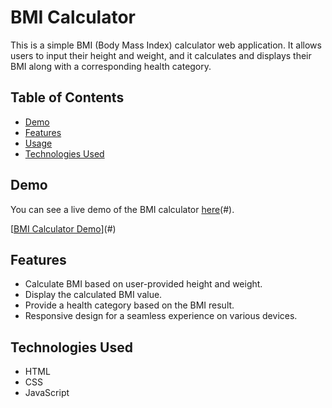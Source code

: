 # BMI Calculator

This is a simple BMI (Body Mass Index) calculator web application. It allows users to input their height and weight, and it calculates and displays their BMI along with a corresponding health category.

## Table of Contents

- [Demo](#demo)
- [Features](#features)
- [Usage](#usage)
- [Technologies Used](#technologies-used)

## Demo

You can see a live demo of the BMI calculator [here](https://shaikfazal-del.github.io/BMI-calculator/)(#).

[[BMI Calculator Demo](BMIcalculator.png)](#)

## Features

- Calculate BMI based on user-provided height and weight.
- Display the calculated BMI value.
- Provide a health category based on the BMI result.
- Responsive design for a seamless experience on various devices.

 ## Technologies Used
- HTML
- CSS
- JavaScript
